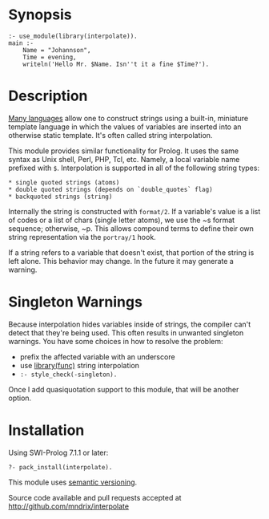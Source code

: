 # Synopsis

    :- use_module(library(interpolate)).
    main :-
        Name = "Johannson",
        Time = evening,
        writeln('Hello Mr. $Name. Isn''t it a fine $Time?').

# Description

[Many
languages](http://rosettacode.org/wiki/String_interpolation_%28included%29)
allow one to construct strings using a built-in, miniature template
language in which the values of variables are inserted into an
otherwise static template.  It's often called string
interpolation.

This module provides similar functionality for Prolog.  It uses the
same syntax as Unix shell, Perl, PHP, Tcl, etc.  Namely, a local
variable name prefixed with `$`.  Interpolation is supported in all of
the following string types:

    * single quoted strings (atoms)
    * double quoted strings (depends on `double_quotes` flag)
    * backquoted strings (string)

Internally the string is constructed with `format/2`.  If a variable's
value is a list of codes or a list of chars (single letter atoms), we
use the ~s format sequence; otherwise, ~p.  This allows compound
terms to define their own string representation via the `portray/1`
hook.

If a string refers to a variable that doesn't exist, that portion of
the string is left alone.  This behavior may change.  In the future it
may generate a warning.

# Singleton Warnings

Because interpolation hides variables inside of strings, the compiler
can't detect that they're being used.  This often results in unwanted
singleton warnings.  You have some choices in how to resolve the
problem:

  * prefix the affected variable with an underscore
  * use [library(func)](http://www.swi-prolog.org/pack/list?p=func) string interpolation
  * `:- style_check(-singleton).`

Once I add quasiquotation support to this module, that will be
another option.

# Installation

Using SWI-Prolog 7.1.1 or later:

    ?- pack_install(interpolate).

This module uses [semantic versioning](http://semver.org/).

Source code available and pull requests accepted at
http://github.com/mndrix/interpolate
